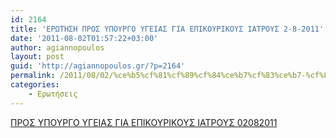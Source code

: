 ```yaml
---
id: 2164
title: 'ΕΡΩΤΗΣΗ ΠΡΟΣ ΥΠΟΥΡΓΟ ΥΓΕΙΑΣ ΓΙΑ ΕΠΙΚΟΥΡΙΚΟΥΣ ΙΑΤΡΟΥΣ 2-8-2011'
date: '2011-08-02T01:57:22+03:00'
author: agiannopoulos
layout: post
guid: 'http://agiannopoulos.gr/?p=2164'
permalink: /2011/08/02/%ce%b5%cf%81%cf%89%cf%84%ce%b7%cf%83%ce%b7-%cf%80%cf%81%ce%bf%cf%83-%cf%85%cf%80%ce%bf%cf%85%cf%81%ce%b3%ce%bf-%cf%85%ce%b3%ce%b5%ce%b9%ce%b1%cf%83-%ce%b3%ce%b9%ce%b1-%ce%b5%cf%80%ce%b9%ce%ba%ce%bf/
categories:
    - Ερωτήσεις
---
```


[ΠΡΟΣ ΥΠΟΥΡΓΟ ΥΓΕΙΑΣ ΓΙΑ ΕΠΙΚΟΥΡΙΚΟΥΣ ΙΑΤΡΟΥΣ 02082011](/wp-content/uploads/2012/04/cf80cf81cebfcf83-cf85cf80cebfcf85cf81ceb3cebf-cf85ceb3ceb5ceb9ceb1cf83-ceb3ceb9ceb1-ceb5cf80ceb9cebacebfcf85cf81ceb9cebacebfcf85cf83.doc)